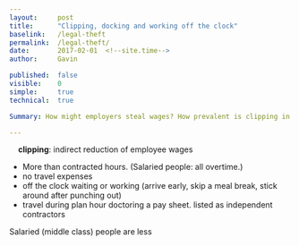 ```yaml
---
layout: 	post
title:  	"Clipping, docking and working off the clock"
baselink:	/legal-theft
permalink:	/legal-theft/
date:   	2017-02-01  <!--site.time-->
author:		Gavin	

published:	false
visible:	0
simple:		true
technical:	true

Summary: How might employers steal wages? How prevalent is clipping in the UK?

---
```




&nbsp;&nbsp;&nbsp;&nbsp;**clipping**: indirect reduction of employee wages


* More than contracted hours. (Salaried people: all overtime.)
* no travel expenses 
* off the clock waiting or working (arrive early, skip a meal break, stick around after punching out)
* travel during plan hour
doctoring a pay sheet.
listed as independent contractors


Salaried (middle class) people are less


